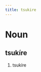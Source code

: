 ```yaml
---
title: tsukire
---
```


Noun
================================

tsukíre
----------------

1. tsukíre
